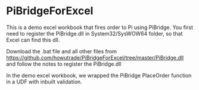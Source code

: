 # PiBridgeForExcel

This is a demo excel workbook that fires order to Pi using PiBridge.
You first need to register the PiBridge.dll in System32/SysWOW64 folder, so that Excel can find this dll.

Download the .bat file and all other files from https://github.com/howutrade/PiBridgeForExcel/tree/master/PiBridge.dll and follow the notes to register the PiBridge.dll

In the demo excel workbook, we wrapped the PiBridge PlaceOrder function in a UDF with inbuilt validation.
